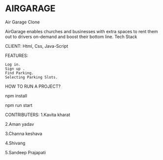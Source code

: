 # AIRGARAGE
Air Garage Clone

AirGarage enables churches and businesses with extra spaces to rent them out to drivers on-demand and boost their bottom line.
Tech Stack

CLIENT: Html, Css, Java-Script

FEATURES:

    Log in.
    Sign up .
    Find Parking.
    Selecting Parking Slots.

HOW TO RUN A PROJECT?

npm install

npm run start

CONTRIBUTERS:
1.Kavita kharat

2.Aman yadav

3.Channa keshava

4.Shivang

5.Sandeep Prajapati
